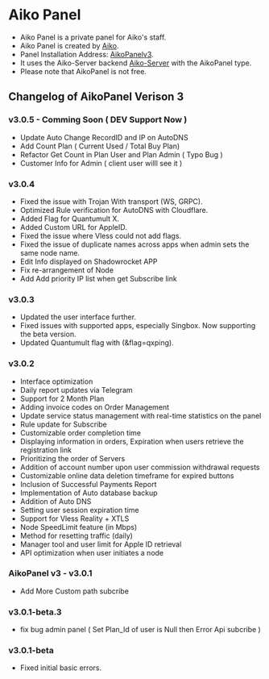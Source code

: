 # Aiko Panel

- Aiko Panel is a private panel for Aiko's staff.
- Aiko Panel is created by [Aiko](https://aikocute.tech).
- Panel Installation Address: [AikoPanelv3](https://github.com/AikoPanel/AikoPanel).
- It uses the Aiko-Server backend [Aiko-Server](https://github.com/AikoPanel/AikoServer) with the AikoPanel type.
- Please note that AikoPanel is not free.

## Changelog of AikoPanel Verison 3

### v3.0.5 - Comming Soon ( DEV Support Now )
- Update Auto Change RecordID and IP on AutoDNS
- Add Count Plan ( Current Used / Total Buy Plan)
- Refactor Get Count in Plan User and Plan Admin ( Typo Bug )
- Customer Info for Admin ( client user willl see it )

### v3.0.4
- Fixed the issue with Trojan With transport (WS, GRPC).
- Optimized Rule verification for AutoDNS with Cloudflare.
- Added Flag for Quantumult X.
- Added Custom URL for AppleID.
- Fixed the issue where Vless could not add flags.
- Fixed the issue of duplicate names across apps when admin sets the same node name.
- Edit Info displayed on Shadowrocket APP
- Fix re-arrangement of Node
- Add Add priority IP list when get Subscribe link

### v3.0.3
- Updated the user interface further.
- Fixed issues with supported apps, especially Singbox. Now supporting the beta version.
- Updated Quantumult flag with (&flag=qxping).

### v3.0.2
- Interface optimization
- Daily report updates via Telegram
- Support for 2 Month Plan
- Adding invoice codes on Order Management
- Update service status management with real-time statistics on the panel
- Rule update for Subscribe
- Customizable order completion time
- Displaying information in orders, Expiration when users retrieve the registration link
- Prioritizing the order of Servers
- Addition of account number upon user commission withdrawal requests
- Customizable online data deletion timeframe for expired buttons
- Inclusion of Successful Payments Report
- Implementation of Auto database backup
- Addition of Auto DNS
- Setting user session expiration time
- Support for Vless Reality + XTLS
- Node SpeedLimit feature (in Mbps)
- Method for resetting traffic (daily)
- Manager tool and user limit for Apple ID retrieval
- API optimization when user initiates a node

### AikoPanel v3 - v3.0.1
- Add More Custom path subcribe

### v3.0.1-beta.3
- fix bug admin panel ( Set Plan_Id of user is Null then Error Api subcribe )

### v3.0.1-beta
- Fixed initial basic errors.
